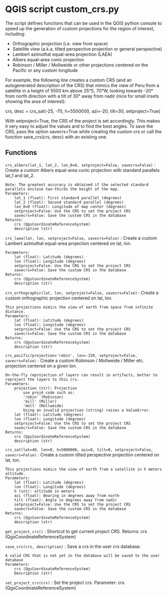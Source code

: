 QGIS script custom_crs.py
=========================
The script defines functions that can be used in the QGIS python console to speed up the generation of custom projections 
for the region of interest, including:
- Orthographic projection (i.e. view from space) 
- Satellite view (a.k.a. tilted perspective projection or general perspective)
- Lambert azimuthal equal-area projection (LAEA)
- Albers equal-area conic projection
- Robinson / Miller / Mollweide or other projections centered on the Pacific or any custom longitude

For example, the following line creates a custom CRS (and an autogenerated description of the CRS) that mimics the view of Peru 
from a satellite in a height of 5500 km above 25°S, 70°W, looking towards -20° from north direction with a tilt of 30° away from nadir
(nice for small insets showing the area of interest): 

crs, desc = crs_sat(-25, -70, h=5500000, azi=-20, tilt=30, setproject=True) 

With setproject=True, the CRS of the project is set accordingly. This makes it very easy to adjust the values and to find 
the best angles. To save the CRS, pass the option savecrs=True while creating the custom crs or call the function save_crs(crs, desc) with an existing one.

Functions
---------

    
`crs_albers(lat_1, lat_2, lon_0=0, setproject=False, savecrs=False)`
:   Create a custom Albers equal-area conic projection with standard parallels lat_1 and lat_2. 
    
    Note: The greatest accuracy is obtained if the selected standard parallels enclose two-thirds the height of the map.
    Parameters:
        lat_1 (float): First standard parallel (degrees)
        lat_2 (float): Second standard parallel (degrees)
        lon_0=0 (float): Longitude of map center (degrees)
        setproject=False: Use the CRS to set the project CRS
        savecrs=False: Save the custom CRS in the database 
    Returns:
        crs (QgsCoordinateReferenceSystem)
        description (str)

    
`crs_laea(lat, lon, setproject=False, savecrs=False)`
:   Create a custom Lambert azimuthal equal-area projection centered on lat, lon. 
    
    Parameters:
        lat (float): Latitude (degrees)
        lon (float): Longitude (degrees)
        setproject=False: Use the CRS to set the project CRS
        savecrs=False: Save the custom CRS in the database 
    Returns:
        crs (QgsCoordinateReferenceSystem)
        description (str)

    
`crs_orthographic(lat, lon, setproject=False, savecrs=False)`
:   Create a custom orthographic projection centered on lat, lon. 
    
    This projections mimics the view of earth from space from infinite distance.
    Parameters:
        lat (float): Latitude (degrees)
        lon (float): Longitude (degrees)
        setproject=False: Use the CRS to set the project CRS
        savecrs=False: Save the custom CRS in the database 
    Returns:
        crs (QgsCoordinateReferenceSystem)
        description (str)

    
`crs_pacific(projection='robin', lon=-150, setproject=False, savecrs=False)`
:   Create a custom Robinson / Mollweide / Miller etc. projection centered on a given lon. 
    
    On-the-fly reprojection of layers can result in artifacts, better to reproject the layers to this crs.
    Parameters:
        projection (str): Projection 
            use proj4 code such as: 
            'robin' (Robinson)
            'mill' (Miller)
            'moll' (Mollweide)
            Using an invalid projection (string) raises a ValueError.
        lat (float): Latitude (degrees)
        lon (float): Longitude (degrees)
        setproject=False: Use the CRS to set the project CRS
        savecrs=False: Save the custom CRS in the database 
    Returns:
        crs (QgsCoordinateReferenceSystem)
        description (str)

    
`crs_sat(lat=40, lon=0, h=5000000, azi=0, tilt=0, setproject=False, savecrs=False)`
:   Create a custom tilted perspective projection centered on lat, lon. 
    
    This projections mimics the view of earth from a satellite in h meters altitude.
    Parameters:
        lat (float): Latitude (degrees)
        lon (float): Longitude (degrees)
        h (int): altitude in meters 
        azi (float): Bearing in degrees away from north
        tilt (float): Angle in degrees away from nadir
        setproject=False: Use the CRS to set the project CRS
        savecrs=False: Save the custom CRS in the database 
    Returns:
        crs (QgsCoordinateReferenceSystem)
        description (str)

    
`get_project_crs()`
:   Shortcut to get current project CRS. Returns: crs (QgsCoordinateReferenceSystem)

    
`save_crs(crs, description)`
:   Save a crs in the user crs database.
    
    A valid CRS that is not yet in the database will be saved to the user database
    Parameters:
        crs (QgsCoordinateReferenceSystem)
        Description (str)

    
`set_project_crs(crs)`
:   Set the project crs. Parameter: crs (QgsCoordinateReferenceSystem)